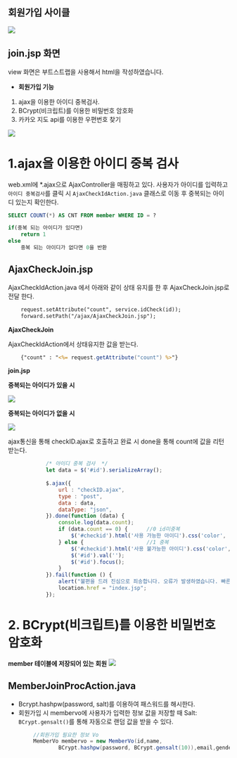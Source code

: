 ## 회원가입 사이클
<img src="https://user-images.githubusercontent.com/69107255/111951898-a00b1b80-8b27-11eb-9448-dfdf3fbfb606.png">


## join.jsp 화면

view 화면은 부트스트랩을 사용해서 html을 작성하였습니다.

- **회원가입 기능**
1. ajax을 이용한 아이디 중복검사.
2. BCrypt(비크립트)를 이용한 비밀번호 암호화
3. 카카오 지도 api를 이용한 우편번호 찾기

<img src ="https://user-images.githubusercontent.com/69107255/111958913-25df9480-8b31-11eb-970b-f69856a31366.png">


# 1.ajax을 이용한 아이디 중복 검사

web.xml에 *.ajax으로 AjaxController을 매핑하고 있다.
사용자가 아이디를 입력하고 `아이디 중복검사`를 클릭 시 
`AjaxCheckIdAction.java` 클래스로 이동 후 중복되는 아이디 있는지 확인한다.

```sql
SELECT COUNT(*) AS CNT FROM member WHERE ID = ?

if(중복 되는 아이디가 있다면)
    return 1
else 
    중복 되는 아이디가 없다면 0을 반환
```

## AjaxCheckJoin.jsp
AjaxCheckIdAction.java 에서 아래와 같이 상태 유지를 한 후 AjaxCheckJoin.jsp로 전달 한다. 
```jsp
    request.setAttribute("count", service.idCheck(id));
    forward.setPath("/ajax/AjaxCheckJoin.jsp");
```

**AjaxCheckJoin**

AjaxCheckIdAction에서 상태유지한 값을 받는다.

```jsp
    {"count" : "<%= request.getAttribute("count") %>"}
```

**join.jsp**

**중복되는 아이디가 있을 시**

<img src ="https://user-images.githubusercontent.com/69107255/111973321-b7ef9900-8b41-11eb-896c-3de317a43956.png" />


**중복되는 아이디가 없을 시**

<img src="https://user-images.githubusercontent.com/69107255/111973192-95f61680-8b41-11eb-8495-eb6bee9d6245.png">

ajax통신을 통해 checkID.ajax로 호출하고 완료 시  done을 통해 count에 값을 리턴 받는다.

```js
			/* 아이디 중복 검사  */
			let data = $('#id').serializeArray();
			
			$.ajax({
				url : "checkID.ajax",
				type : "post",
				data : data,
	            dataType: "json",
			}).done(function (data) {
				console.log(data.count);
                if (data.count == 0) {      //0 id미중복
                    $('#checkid').html('사용 가능한 아이디').css('color', 'blue');
                } else {                    //1 중복
                    $('#checkid').html('사용 불가능한 아이디').css('color', 'red');
                    $('#id').val('');
                    $('#id').focus();
                }
			}).fail(function () {
				alert("불편을 드려 진심으로 죄송합니다. 오류가 발생하였습니다. 빠른 처리를 위해 노력하겠습니다. ");	
				location.href = "index.jsp";
			});
```

# 2. BCrypt(비크립트)를 이용한 비밀번호 암호화

**member 테이블에 저장되어 있는 회원**
<img src ="https://user-images.githubusercontent.com/69107255/111965012-9938d480-8b38-11eb-8329-7b19c83a4569.png">

## **MemberJoinProcAction.java**
- Bcrypt.hashpw(password, salt)를 이용하여 패스워드를 해시한다.
- 회원가입 시 membervo에 사용자가 입력한 정보 값을 저장할 때 Salt: `BCrypt.gensalt()`를 통해 자동으로 랜덤 값을 받을 수 있다.
```java
		//회원가입 필요한 정보 Vo
		MemberVo membervo = new MemberVo(id,name,
				BCrypt.hashpw(password, BCrypt.gensalt(10)),email,gender,post1,post2,post3,tel1,tel2,tel3);
```